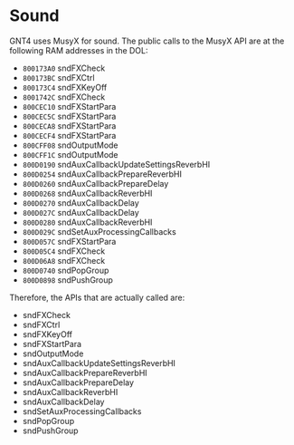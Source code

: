 # Sound

GNT4 uses MusyX for sound. The public calls to the MusyX API are at the following RAM addresses in the DOL:

- `800173A0` sndFXCheck
- `800173BC` sndFXCtrl
- `800173C4` sndFXKeyOff
- `8001742C` sndFXCheck
- `800CEC10` sndFXStartPara
- `800CEC5C` sndFXStartPara
- `800CECA8` sndFXStartPara
- `800CECF4` sndFXStartPara
- `800CFF08` sndOutputMode
- `800CFF1C` sndOutputMode
- `800D0190` sndAuxCallbackUpdateSettingsReverbHI
- `800D0254` sndAuxCallbackPrepareReverbHI
- `800D0260` sndAuxCallbackPrepareDelay
- `800D0268` sndAuxCallbackReverbHI
- `800D0270` sndAuxCallbackDelay
- `800D027C` sndAuxCallbackDelay
- `800D0280` sndAuxCallbackReverbHI
- `800D029C` sndSetAuxProcessingCallbacks
- `800D057C` sndFXStartPara
- `800D05C4` sndFXCheck
- `800D06A8` sndFXCheck
- `800D0740` sndPopGroup
- `800D0898` sndPushGroup

Therefore, the APIs that are actually called are:

- sndFXCheck
- sndFXCtrl
- sndFXKeyOff
- sndFXStartPara
- sndOutputMode
- sndAuxCallbackUpdateSettingsReverbHI
- sndAuxCallbackPrepareReverbHI
- sndAuxCallbackPrepareDelay
- sndAuxCallbackReverbHI
- sndAuxCallbackDelay
- sndSetAuxProcessingCallbacks
- sndPopGroup
- sndPushGroup
